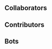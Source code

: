 ## Collaborators

<!-- readme: collaborators -start -->
<!-- readme: collaborators -end -->

## Contributors

<!-- readme: contributors -start -->
<!-- readme: contributors -end -->

## Bots

<!-- readme: bots -start -->
<!-- readme: bots -end -->